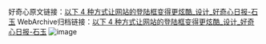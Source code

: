 好奇心原文链接：[以下 4 种方式让网站的登陆框变得更炫酷_设计_好奇心日报-石玉](https://www.qdaily.com/articles/7973.html)
WebArchive归档链接：[以下 4 种方式让网站的登陆框变得更炫酷_设计_好奇心日报-石玉](http://web.archive.org/web/20190623173219/https://www.qdaily.com/articles/7973.html)
![image](http://ww3.sinaimg.cn/large/007d5XDply1g3wk6vxbo2j30u03wv7uf)